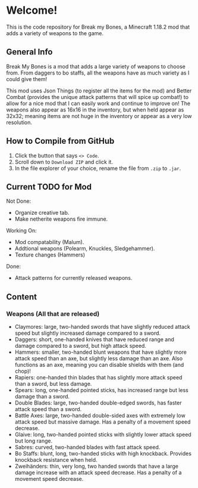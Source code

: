 # Welcome!
This is the code repository for Break my Bones, a Minecraft 1.18.2 mod that adds a variety of weapons to the game.

## General Info
Break My Bones is a mod that adds a large variety of weapons to choose from. From daggers to bo staffs, all the weapons have as much variety as I could give them!

This mod uses Json Things (to register all the items for the mod) and Better Combat (provides the unique attack patterns that will spice up combat!) to allow for a nice mod that I can easily work and continue to improve on! The weapons also appear as 16x16 in the inventory, but when held appear as 32x32; meaning items are not huge in the inventory or appear as a very low resolution.

## How to Compile from GitHub
1. Click the button that says `<> Code`.
2. Scroll down to `Download ZIP` and click it.
3. In the file explorer of your choice, rename the file from `.zip` to `.jar`.

## Current TODO for Mod
Not Done:
- Organize creative tab.
- Make netherite weapons fire immune.

Working On:
- Mod compatability (Malum).
- Addtional weapons (Polearm, Knuckles, Sledgehammer).
- Texture changes (Hammers)

Done:
- Attack patterns for currently released weapons.

## Content
### Weapons (All that are released)
- Claymores: large, two-handed swords that have slightly reduced attack speed but slightly increased damage compared to a sword.
- Daggers: short, one-handed knives that have reduced range and damage compared to a sword, but high attack speed.
- Hammers: smaller, two-handed blunt weapons that have slightly more attack speed than an axe, but slightly less damage than an axe. Also functions as an axe, meaning you can disable shields with them (and chop)!
- Rapiers: one-handed thin blades that has slightly more attack speed than a sword, but less damage.
- Spears: long, one-handed pointed sticks, has increased range but less damage than a sword.
- Double Blades: large, two-handed double-edged swords, has faster attack speed than a sword.
- Battle Axes: large, two-handed double-sided axes with extremely low attack speed but massive damage. Has a penalty of a movement speed decrease.
- Glaive: long, two-handed pointed sticks with slightly lower attack speed but long range.
- Sabres: curved, two-handed blades with fast attack speed.
- Bo Staffs: blunt, long, two-handed sticks with high knockback. Provides knockback resistance when held.
- Zweihänders: thin, very long, two handed swords that have a large damage increase with an attack speed decrease. Has a penalty of a movement speed decrease.
